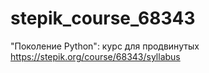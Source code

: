 # stepik_course_68343
"Поколение Python": курс для продвинутых
https://stepik.org/course/68343/syllabus
